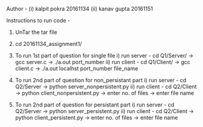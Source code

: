 Author - (i) kalpit pokra 20161134
         (ii) kanav gupta 20161151

Instructions to run code -

1. UnTar the tar file
2. cd 20161134_assignment1/
3. To run 1st part of question for single file
i) run server - cd Q1/Server/ -> gcc server.c -> ./a.out port_number
ii) run client - cd Q1/Client/ -> gcc client.c -> ./a.out localhst port_number file_name

4. To run 2nd part of question for non_persistant part
i) run server - cd Q2/Server -> python server_nonpersistent.py
ii) run client - cd Q2/Client -> python client_nonpersistent.py -> enter no. of files -> enter file name

5. To run 2nd part of question for persistant part
i) run server - cd Q2/Server -> python server_persistent.py
ii) run client - cd Q2/Client -> python client_persistent.py -> enter no. of files -> enter file name
